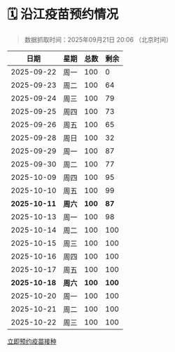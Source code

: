 # 🗓️ 沿江疫苗预约情况

> 数据抓取时间：2025年09月21日 20:06 （北京时间）

| 日期 | 星期 | 总数 | 剩余 |
|------|------|------|------|
| 2025-09-22 | 周一 | 100 | 0 |
| 2025-09-23 | 周二 | 100 | 64 |
| 2025-09-24 | 周三 | 100 | 79 |
| 2025-09-25 | 周四 | 100 | 73 |
| 2025-09-26 | 周五 | 100 | 65 |
| 2025-09-28 | 周日 | 100 | 32 |
| 2025-09-29 | 周一 | 100 | 87 |
| 2025-09-30 | 周二 | 100 | 77 |
| 2025-10-09 | 周四 | 100 | 95 |
| 2025-10-10 | 周五 | 100 | 99 |
| **2025-10-11** | **周六** | **100** | **87** |
| 2025-10-13 | 周一 | 100 | 98 |
| 2025-10-14 | 周二 | 100 | 100 |
| 2025-10-15 | 周三 | 100 | 100 |
| 2025-10-16 | 周四 | 100 | 100 |
| 2025-10-17 | 周五 | 100 | 100 |
| **2025-10-18** | **周六** | **100** | **100** |
| 2025-10-20 | 周一 | 100 | 100 |
| 2025-10-21 | 周二 | 100 | 100 |
| 2025-10-22 | 周三 | 100 | 100 |


<div class="button-container">
<a class="btn" href="http://yfzweb.ishequ.net/#/login" target="_blank">立即预约疫苗接种</a>
</div>
